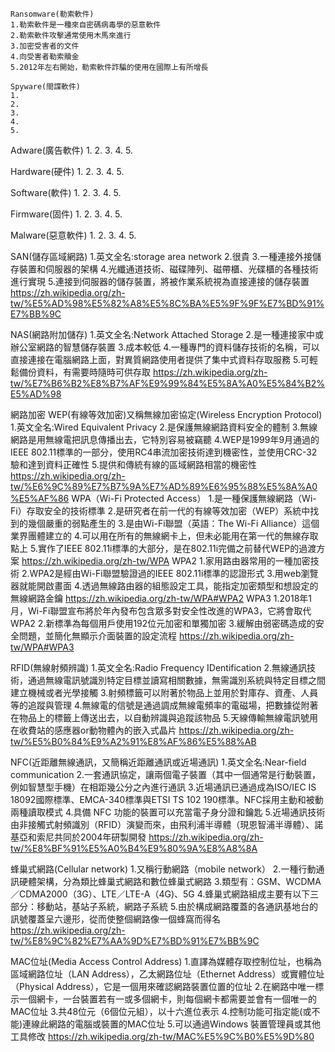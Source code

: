 ````
Ransomware(勒索軟件)
1.勒索軟件是一種來自密碼病毒學的惡意軟件
2.勒索軟件攻擊通常使用木馬來進行
3.加密受害者的文件
4.向受害者勒索贖金
5.2012年左右開始，勒索軟件詐騙的使用在國際上有所增長
``````
`````
Spyware(間諜軟件)
1.
2.
3.
4.
5.
`````
Adware(廣告軟件)
1.
2.
3.
4.
5.

Hardware(硬件)
1.
2.
3.
4.
5.

Software(軟件)
1.
2.
3.
4.
5.

Firmware(固件)
1.
2.
3.
4.
5.

Malware(惡意軟件)
1.
2.
3.
4.
5.

SAN(儲存區域網路)
1.英文全名:storage area network
2.很貴
3.一種連接外接儲存裝置和伺服器的架構
4.光纖通道技術、磁碟陣列、磁帶櫃、光碟櫃的各種技術進行實現
5.連接到伺服器的儲存裝置，將被作業系統視為直接連接的儲存裝置
https://zh.wikipedia.org/zh-tw/%E5%AD%98%E5%82%A8%E5%8C%BA%E5%9F%9F%E7%BD%91%E7%BB%9C

NAS(網路附加儲存)
1.英文全名:Network Attached Storage
2.是一種連接家中或辦公室網路的智慧儲存裝置
3.成本較低
4.一種專門的資料儲存技術的名稱，可以直接連接在電腦網路上面，對異質網路使用者提供了集中式資料存取服務
5.可輕鬆備份資料，有需要時隨時可供存取
https://zh.wikipedia.org/zh-tw/%E7%B6%B2%E8%B7%AF%E9%99%84%E5%8A%A0%E5%84%B2%E5%AD%98

網路加密
WEP(有線等效加密)又稱無線加密協定(Wireless Encryption Protocol)
1.英文全名:Wired Equivalent Privacy
2.是保護無線網路資料安全的體制
3.無線網路是用無線電把訊息傳播出去，它特別容易被竊聽
4.WEP是1999年9月通過的IEEE 802.11標準的一部分，使用RC4串流加密技術達到機密性，並使用CRC-32 驗和達到資料正確性
5.提供和傳統有線的區域網路相當的機密性
https://zh.wikipedia.org/zh-tw/%E6%9C%89%E7%B7%9A%E7%AD%89%E6%95%88%E5%8A%A0%E5%AF%86
WPA（Wi-Fi Protected Access）
1.是一種保護無線網路（Wi-Fi）存取安全的技術標準
2.是研究者在前一代的有線等效加密（WEP）系統中找到的幾個嚴重的弱點產生的
3.是由Wi-Fi聯盟（英語：The Wi-Fi Alliance）這個業界團體建立的
4.可以用在所有的無線網卡上，但未必能用在第一代的無線存取點上
5.實作了IEEE 802.11i標準的大部分，是在802.11i完備之前替代WEP的過渡方案
https://zh.wikipedia.org/zh-tw/WPA
WPA2
1.家用路由器常用的一種加密技術
2.WPA2是經由Wi-Fi聯盟驗證過的IEEE 802.11i標準的認證形式
3.用web瀏覽器就能開啟畫面
4.透過無線路由器的組態設定工具，能指定加密類型和想設定的無線網路金鑰
https://zh.wikipedia.org/zh-tw/WPA#WPA2
WPA3
1.2018年1月，Wi-Fi聯盟宣布將於年內發布包含眾多對安全性改進的WPA3，它將會取代WPA2
2.新標準為每個用戶使用192位元加密和單獨加密
3.緩解由弱密碼造成的安全問題，並簡化無顯示介面裝置的設定流程
https://zh.wikipedia.org/zh-tw/WPA#WPA3

RFID(無線射頻辨識)
1.英文全名:Radio Frequency IDentification
2.無線通訊技術，通過無線電訊號識別特定目標並讀寫相關數據，無需識別系統與特定目標之間建立機械或者光學接觸
3.射頻標籤可以附著於物品上並用於對庫存、資產、人員等的追蹤與管理
4.無線電的信號是通過調成無線電頻率的電磁場，把數據從附著在物品上的標籤上傳送出去，以自動辨識與追蹤該物品
5.天線傳輸無線電訊號用在收費站的感應器or動物體內的嵌入式晶片
https://zh.wikipedia.org/zh-tw/%E5%B0%84%E9%A2%91%E8%AF%86%E5%88%AB

NFC(近距離無線通訊，又簡稱近距離通訊或近場通訊)
1.英文全名:Near-field communication
2.一套通訊協定，讓兩個電子裝置（其中一個通常是行動裝置，例如智慧型手機）在相距幾公分之內進行通訊
3.近場通訊已通過成為ISO/IEC IS 18092國際標準、EMCA-340標準與ETSI TS 102 190標準。NFC採用主動和被動兩種讀取模式
4.具備 NFC 功能的裝置可以充當電子身分證和鑰匙
5.近場通訊技術由非接觸式射頻識別（RFID）演變而來，由飛利浦半導體（現恩智浦半導體）、諾基亞和索尼共同於2004年研製開發
https://zh.wikipedia.org/zh-tw/%E8%BF%91%E5%A0%B4%E9%80%9A%E8%A8%8A

蜂巢式網路(Cellular network)
1.又稱行動網路（mobile network）
2.一種行動通訊硬體架構，分為類比蜂巢式網路和數位蜂巢式網路
3.類型有：GSM、WCDMA／CDMA2000（3G）、LTE／LTE-A（4G)、5G
4.蜂巢式網路組成主要有以下三部分：移動站，基站子系統，網路子系統
5.由於構成網路覆蓋的各通訊基地台的訊號覆蓋呈六邊形，從而使整個網路像一個蜂窩而得名
https://zh.wikipedia.org/zh-tw/%E8%9C%82%E7%AA%9D%E7%BD%91%E7%BB%9C

MAC位址(Media Access Control Address)
1.直譯為媒體存取控制位址，也稱為區域網路位址（LAN Address），乙太網路位址（Ethernet Address）或實體位址（Physical Address），它是一個用來確認網路裝置位置的位址
2.在網路中唯一標示一個網卡，一台裝置若有一或多個網卡，則每個網卡都需要並會有一個唯一的MAC位址
3.共48位元（6個位元組），以十六進位表示
4.控制功能可指定能(或不能)連線此網路的電腦或裝置的MAC位址
5.可以通過Windows 裝置管理員或其他工具修改
https://zh.wikipedia.org/zh-tw/MAC%E5%9C%B0%E5%9D%80




